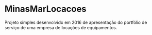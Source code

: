 # MinasMarLocacoes
Projeto simples desenvolvido em 2016 de apresentação do portfólio de serviço de uma empresa de locações de equipamentos.
